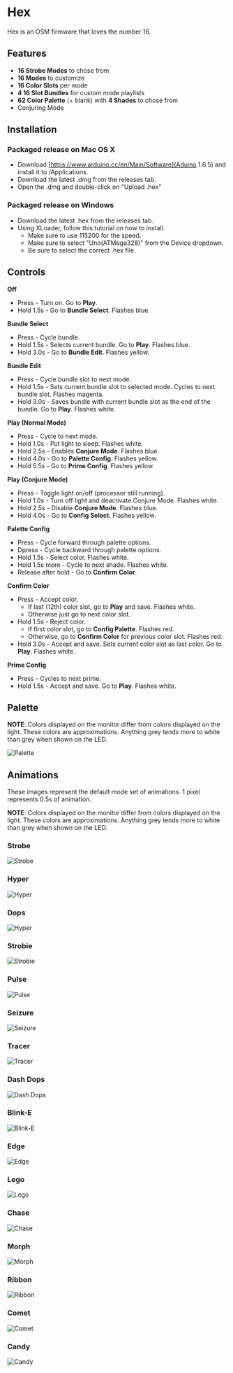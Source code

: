 # Hex

Hex is an OSM firmware that loves the number 16.


## Features
* **16 Strobe Modes** to chose from
* **16 Modes** to customize
* **16 Color Slots** per mode
* **4 16 Slot Bundles** for custom mode playlists
* **62 Color Palette** (+ blank) with **4 Shades** to chose from
* Conjuring Mode


##  Installation

### Packaged release on Mac OS X

* Download [https://www.arduino.cc/en/Main/Software](Aduino 1.6.5) and install it to /Applications.
* Download the latest .dmg from the releases tab.
* Open the .dmg and double-click on "Upload .hex"

### Packaged release on Windows

* Download the latest .hex from the releases tab.
* Using XLoader, follow this tutorial on how to install.
  * Make sure to use 115200 for the speed.
  * Make sure to select "Uno(ATMega328)" from the Device dropdown.
  * Be sure to select the correct .hex file.


## Controls

**Off**
* Press - Turn on. Go to **Play**.
* Hold 1.5s - Go to **Bundle Select**. Flashes blue.

**Bundle Select**
* Press - Cycle bundle.
* Hold 1.5s - Selects current bundle. Go to **Play**. Flashes blue.
* Hold 3.0s - Go to **Bundle Edit**. Flashes yellow.

**Bundle Edit**
* Press - Cycle bundle slot to next mode.
* Hold 1.5s - Sets current bundle slot to selected mode. Cycles to next bundle slot. Flashes magenta.
* Hold 3.0s - Saves bundle with current bundle slot as the end of the bundle. Go to **Play**. Flashes white.

**Play (Normal Mode)**
* Press - Cycle to next mode.
* Hold 1.0s - Put light to sleep. Flashes white.
* Hold 2.5s - Enables **Conjure Mode**. Flashes blue.
* Hold 4.0s - Go to **Palette Config**. Flashes yellow.
* Hold 5.5s - Go to **Prime Config**. Flashes yellow.

**Play (Conjure Mode)**
* Press - Toggle light on/off (processor still running).
* Hold 1.0s - Turn off light and deactivate Conjure Mode. Flashes white.
* Hold 2.5s - Disable **Conjure Mode**. Flashes blue.
* Hold 4.0s - Go to **Config Select**. Flashes yellow.

**Palette Config**
* Press - Cycle forward through palette options.
* Dpress - Cycle backward through palette options.
* Hold 1.5s - Select color. Flashes white.
* Hold 1.5s more - Cycle to next shade. Flashes white.
* Release after hold - Go to **Confirm Color**.

**Confirm Color**
* Press - Accept color.
  * If last (12th) color slot, go to **Play** and save. Flashes white.
  * Otherwise just go to next color slot.
* Hold 1.5s - Reject color.
  * If first color slot, go to **Config Palette**. Flashes red.
  * Otherwise, go to **Confirm Color** for previous color slot. Flashes red.
* Hold 3.0s - Accept and save. Sets current color slot as last color. Go to **Play**. Flashes white.

**Prime Config**
* Press - Cycles to next prime.
* Hold 1.5s - Accept and save. Go to **Play**. Flashes white.


## Palette

**NOTE**: Colors displayed on the monitor differ from colors displayed on the light. These colors are approximations. Anything grey tends more to white than grey when shown on the LED.

![Palette](pngs/palette.png)

## Animations

These images represent the default mode set of animations. 1 pixel represents 0.5s of animation.

**NOTE**: Colors displayed on the monitor differ from colors displayed on the light. These colors are approximations. Anything grey tends more to white than grey when shown on the LED.

### Strobe
![Strobe](pngs/anim01.png)

### Hyper
![Hyper](pngs/anim02.png)

### Dops
![Hyper](pngs/anim03.png)

### Strobie
![Strobie](pngs/anim04.png)

### Pulse
![Pulse](pngs/anim05.png)

### Seizure
![Seizure](pngs/anim06.png)

### Tracer
![Tracer](pngs/anim07.png)

### Dash Dops
![Dash Dops](pngs/anim08.png)

### Blink-E
![Blink-E](pngs/anim09.png)

### Edge
![Edge](pngs/anim10.png)

### Lego
![Lego](pngs/anim11.png)

### Chase
![Chase](pngs/anim12.png)

### Morph
![Morph](pngs/anim13.png)

### Ribbon
![Ribbon](pngs/anim14.png)

### Comet
![Comet](pngs/anim15.png)

### Candy
![Candy](pngs/anim16.png)
